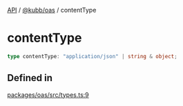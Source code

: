 [API](../../../packages.md) / [@kubb/oas](../index.md) / contentType

# contentType

```ts
type contentType: "application/json" | string & object;
```

## Defined in

[packages/oas/src/types.ts:9](https://github.com/kubb-project/kubb/blob/41d5fcbd23d143293d72542efcb650e62fa3a210/packages/oas/src/types.ts#L9)
